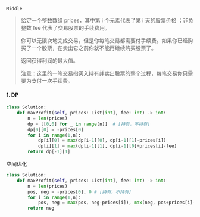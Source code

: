 `Middle`

> 给定一个整数数组 prices，其中第 i 个元素代表了第 i 天的股票价格 ；非负整数 fee 代表了交易股票的手续费用。
>
> 你可以无限次地完成交易，但是你每笔交易都需要付手续费。如果你已经购买了一个股票，在卖出它之前你就不能再继续购买股票了。
>
> 返回获得利润的最大值。
>
> 注意：这里的一笔交易指买入持有并卖出股票的整个过程，每笔交易你只需要为支付一次手续费。
>

#### 1.   DP

```python
class Solution:
    def maxProfit(self, prices: List[int], fee: int) -> int:
        n = len(prices)
        dp = [[0,0] for _ in range(n)]  # [持有，不持有]
        dp[0][0] = -prices[0]
        for i in range(1,n):
            dp[i][0] = max(dp[i-1][0], dp[i-1][1]-prices[i])
            dp[i][1] = max(dp[i-1][1], dp[i-1][0]+prices[i]-fee)
        return dp[-1][1]
```

空间优化

```python
class Solution:
    def maxProfit(self, prices: List[int], fee: int) -> int:
        n = len(prices)
        pos, neg = -prices[0], 0 # [持有，不持有]
        for i in range(1,n):
            pos, neg = max(pos, neg-prices[i]), max(neg, pos+prices[i]-fee)
        return neg
```

